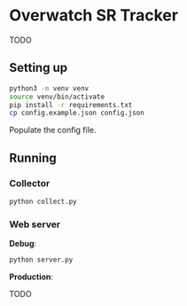 # Overwatch SR Tracker

TODO

## Setting up

```sh
python3 -m venv venv
source venv/bin/activate
pip install -r requirements.txt
cp config.example.json config.json
```

Populate the config file.

## Running

### Collector

```sh
python collect.py
```

### Web server

**Debug**:

```sh
python server.py
```

**Production**:

TODO
